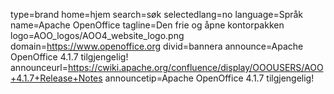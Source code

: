 type=brand
home=hjem
search=søk
selectedlang=no
language=Språk
name=Apache OpenOffice
tagline=Den frie og åpne kontorpakken
logo=AOO_logos/AOO4_website_logo.png
domain=https://www.openoffice.org
divid=bannera
announce=Apache OpenOffice 4.1.7 tilgjengelig!
announceurl=https://cwiki.apache.org/confluence/display/OOOUSERS/AOO+4.1.7+Release+Notes
announcetip=Apache OpenOffice 4.1.7 tilgjengelig!
